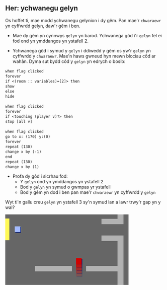 ## Her: ychwanegu gelyn

Os hoffet ti, mae modd ychwanegu gelynion i dy gêm. Pan mae'r `chwaraewr` yn cyffwrdd gelyn, daw'r gêm i ben.

+ Mae dy gêm yn cynnwys `gelyn` yn barod. Ychwanega gôd i'r `gelyn` fel ei fod ond yn ymddangos yn ystafell 2.

+ Ychwanega gôd i symud y `gelyn` i ddiwedd y gêm os yw'r `gelyn` yn cyffwrdd y `chwaraewr`. Mae'n haws gwneud hyn mewn blociau côd ar wahân. Dyma sut bydd côd y `gelyn` yn edrych o bosib:

```blocks3
when flag clicked
forever
if <(room :: variables)=[2]> then
show
else
hide

when flag clicked
forever
if <touching (player v)?> then
stop [all v]

when flag clicked
go to x: (170) y:(0)
forever
repeat (130)
change x by (-1)
end
repeat (130)
change x by (1)
```

+ Profa dy gôd i sicrhau fod: 
    + Y `gelyn` ond yn ymddangos yn ystafell 2
    + Bod y `gelyn` yn symud o gwmpas yr ystafell
    + Bod y gêm yn dod i ben pan mae'r `chwaraewr` yn cyffwrdd y `gelyn`

Wyt ti'n gallu creu `gelyn` yn ystafell 3 sy'n symud lan a lawr trwy'r gap yn y wal?

![sgrinlun](images/world-enemy2.png)
